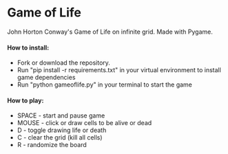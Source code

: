 # Game of Life
John Horton Conway's Game of Life on infinite grid.
Made with Pygame.

#### How to install:
- Fork or download the repository.
- Run "pip install -r requirements.txt" in your virtual environment to install game dependencies
- Run "python gameoflife.py" in your terminal to start the game 

#### How to play:
- SPACE - start and pause game
- MOUSE - click or draw cells to be alive or dead
- D - toggle drawing life or death
- C - clear the grid (kill all cells)
- R - randomize the board
